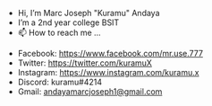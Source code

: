 - Hi, I’m Marc Joseph "Kuramu" Andaya
- I’m a 2nd year college BSIT
- 📫 How to reach me ...
* Facebook: https://www.facebook.com/mr.use.777
* Twitter: https://twitter.com/kuramuX
* Instagram: https://www.instagram.com/kuramu.x
* Discord: kuramu#4214
* Gmail: andayamarcjoseph1@gmail.com

<!---
kuramuX/kuramuX is a ✨ special ✨ repository because its `README.md` (this file) appears on your GitHub profile.
You can click the Preview link to take a look at your changes.
--->
